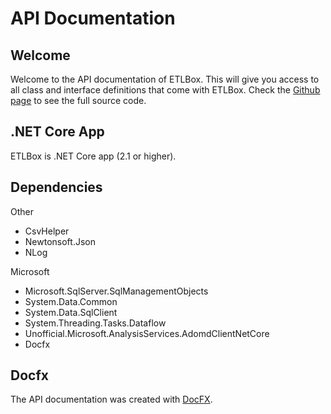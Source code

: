 # API Documentation

## Welcome 

Welcome to the API documentation of ETLBox. This will give you access to all class and interface definitions that come with ETLBox.
Check the [Github page](https://github.com/roadrunnerlenny/etlbox) to see the full source code.

## .NET Core App

ETLBox is .NET Core app (2.1 or higher).

## Dependencies

Other
* CsvHelper 
* Newtonsoft.Json
* NLog 

Microsoft
* Microsoft.SqlServer.SqlManagementObjects 
* System.Data.Common 
* System.Data.SqlClient
* System.Threading.Tasks.Dataflow 
* Unofficial.Microsoft.AnalysisServices.AdomdClientNetCore 
* Docfx

## Docfx

The API documentation was created with [DocFX](https://dotnet.github.io/docfx/).
